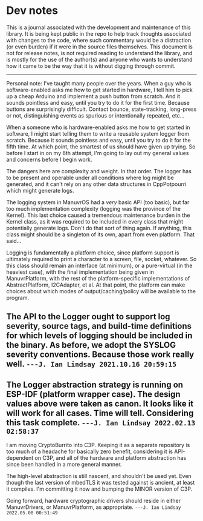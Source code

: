# Dev notes

This is a journal associated with the development and maintenance of this library. It is being kept public in the repo to help track thoughts associated with changes to the code, where such commentary would be a distraction (or even burden) if it were in the source files themselves. This document is not for release notes, is not required reading to understand the library, and is mostly for the use of the author(s) and anyone who wants to understand how it came to be the way that it is without digging through commit.

---------------

Personal note:
  I've taught many people over the years. When a guy who is software-enabled asks
  me how to get started in hardware, I tell him to pick up a cheap Arduino and
  implement a push button from scratch. And it sounds pointless and easy, until
  you try to do it for the first time. Because buttons are surprisingly
  difficult. Contact bounce, state-tracking, long-press or not, distinguishing
  events as spurious or intentionally repeated, etc...

  When a someone who is hardware-enabled asks me how to get started in software,
  I might start telling them to write a reusable system logger from scratch.
  Because it sounds pointless and easy, until you try to do it for the fifth
  time. At which point, the smartest of us should have given up trying. So
  before I start in on my 6th attempt, I'm going to lay out my general values
  and concerns before I begin work.

  The dangers here are complexity and weight. In that order. The logger has to
  be present and operable under all conditions where log might be generated,
  and it can't rely on any other data structures in CppPotpourri which might
  generate logs.

  The logging system in ManuvrOS had a _very_ basic API (too basic), but far too
  much implementation complexity (logging was the province of the Kernel). This
  last choice caused a tremendous maintenance burden in the Kernel class, as it
  was required to be included in every class that might potentially generate
  logs. Don't do that sort of thing again. If anything, this class might should
  be a singleton of its own, apart from even platform. That said...

  Logging is fundamentally a platform choice, since platform support is
  ultimately required to print a character to a screen, file, socket, whatever.
  So this class should remain an interface (at minimum), or a pure-virtual (in
  the heaviest case), with the final implementation being given in
  ManuvrPlatform, with the rest of the platform-specific implementations of
  AbstractPlatform, I2CAdapter, et al. At that point, the platform can make
  choices about which modes of output/caching/policy will be available to the
  program.

  The API to the Logger ought to support log severity, source tags, and
  build-time definitions for which levels of logging should be included in the
  binary. As before, we adopt the SYSLOG severity conventions. Because those
  work really well.
                                         `---J. Ian Lindsay 2021.10.16 20:59:15`
---------------

The Logger abstraction strategy is running on ESP-IDF (platform wrapper case).
  The design values above were taken as canon. It looks like it will work for
  all cases. Time will tell. Considering this task complete.
                                         `---J. Ian Lindsay 2022.02.13 02:58:37`
---------------

I am moving CryptoBurrito into C3P. Keeping it as a separate repository is too
  much of a headache for basically zero benefit, considering it is API-dependent
  on C3P, and all of the hardware and platform abstraction has since been
  handled in a more general manner.

The high-level abstraction is still nascent, and shouldn't be used yet. Even
  though the last version of mbedTLS it was tested against is ancient, at least
  it compiles. I'm committing it now and bumping the MINOR version of C3P.

Going forward, hardware cryptographic drivers should reside in either
  ManuvrDrivers, or ManuvrPlatform, as appropriate.
                                         `---J. Ian Lindsay 2022.05.08 00:51:49`
